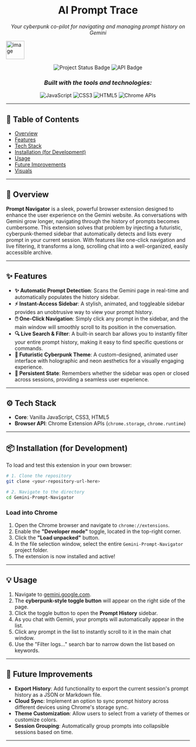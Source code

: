<h1 align="center">AI Prompt Trace</h1>
<p align="center"><i>Your cyberpunk co-pilot for navigating and managing prompt history on Gemini</i></p>
<img width="50" height="50" alt="image" src="https://github.com/user-attachments/assets/c239a32f-847f-4799-be5e-34b6244884fa" />
<p align="center">
  <img src="https://img.shields.io/badge/status-in--progress-yellow" alt="Project Status Badge"/>
  <img src="https://img.shields.io/badge/API-Chrome%20Extension%20APIs-lightgrey" alt="API Badge"/>
</p>
<h3 align="center"><i>Built with the tools and technologies:</i></h3>
<p align="center">
  <img src="https://img.shields.io/badge/-JavaScript-F7DF1E?logo=javascript&logoColor=black" alt="JavaScript"/>
  <img src="https://img.shields.io/badge/-CSS3-1572B6?logo=css3&logoColor=white" alt="CSS3"/>
  <img src="https://img.shields.io/badge/-HTML5-E34F26?logo=html5&logoColor=white" alt="HTML5"/>
  <img src="https://img.shields.io/badge/-Chrome_APIs-4285F4?logo=google-chrome&logoColor=white" alt="Chrome APIs"/>
</p>

-----

## 📑 Table of Contents

  * [Overview](https://www.google.com/search?q=%23-overview)
  * [Features](https://www.google.com/search?q=%23-features)
  * [Tech Stack](https://www.google.com/search?q=%23-tech-stack)
  * [Installation (for Development)](https://www.google.com/search?q=%23-installation-for-development)
  * [Usage](https://www.google.com/search?q=%23-usage)
  * [Future Improvements](https://www.google.com/search?q=%23-future-improvements)
  * [Visuals](https://www.google.com/search?q=%23-visuals)

-----

## 📌 Overview

**Prompt Navigator** is a sleek, powerful browser extension designed to enhance the user experience on the Gemini website. As conversations with Gemini grow longer, navigating through the history of prompts becomes cumbersome. This extension solves that problem by injecting a futuristic, cyberpunk-themed sidebar that automatically detects and lists every prompt in your current session. With features like one-click navigation and live filtering, it transforms a long, scrolling chat into a well-organized, easily accessible archive.

-----

## ✨ Features

  * **✨ Automatic Prompt Detection**: Scans the Gemini page in real-time and automatically populates the history sidebar.
  * **⚡ Instant-Access Sidebar**: A stylish, animated, and toggleable sidebar provides an unobtrusive way to view your prompt history.
  * **🖱️ One-Click Navigation**: Simply click any prompt in the sidebar, and the main window will smoothly scroll to its position in the conversation.
  * **🔍 Live Search & Filter**: A built-in search bar allows you to instantly filter your entire prompt history, making it easy to find specific questions or commands.
  * **🎨 Futuristic Cyberpunk Theme**: A custom-designed, animated user interface with holographic and neon aesthetics for a visually engaging experience.
  * **🧠 Persistent State**: Remembers whether the sidebar was open or closed across sessions, providing a seamless user experience.

-----

## ⚙️ Tech Stack

  * **Core**: Vanilla JavaScript, CSS3, HTML5
  * **Browser API**: Chrome Extension APIs (`chrome.storage`, `chrome.runtime`)

-----

## 📦 Installation (for Development)

To load and test this extension in your own browser:

```bash
# 1. Clone the repository
git clone <your-repository-url-here>

# 2. Navigate to the directory
cd Gemini-Prompt-Navigator
```

### Load into Chrome

1.  Open the Chrome browser and navigate to `chrome://extensions`.
2.  Enable the **"Developer mode"** toggle, located in the top-right corner.
3.  Click the **"Load unpacked"** button.
4.  In the file selection window, select the entire `Gemini-Prompt-Navigator` project folder.
5.  The extension is now installed and active\!

-----

## 💡 Usage

1.  Navigate to [gemini.google.com](https://gemini.google.com).
2.  The **cyberpunk-style toggle button** will appear on the right side of the page.
3.  Click the toggle button to open the **Prompt History** sidebar.
4.  As you chat with Gemini, your prompts will automatically appear in the list.
5.  Click any prompt in the list to instantly scroll to it in the main chat window.
6.  Use the "Filter logs..." search bar to narrow down the list based on keywords.

-----

## 🔮 Future Improvements

  * **Export History**: Add functionality to export the current session's prompt history as a JSON or Markdown file.
  * **Cloud Sync**: Implement an option to sync prompt history across different devices using Chrome's storage sync.
  * **Theme Customization**: Allow users to select from a variety of themes or customize colors.
  * **Session Grouping**: Automatically group prompts into collapsible sessions based on time.

-----
